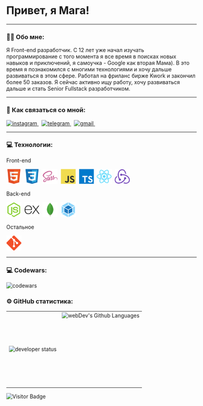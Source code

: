 
# Привет, я Мага!

---

### :man_technologist: Обо мне:

Я Front-end разработчик. С 12 лет уже начал изучать программирование с того момента я все время в поисках новых навыков и приключений, я самоучка - Google как вторая Мама). В это время я познакомился с многими технологиями и хочу дальше развиваться в этом сфере. Работал на фриланс бирже Kwork и закончил более 50 заказов. Я сейчас активно ищу работу, хочу развиваться дальше и стать Senior Fullstack разработчиком. 

---

### 🤝 Как связаться со мной:

  <div id="badges">
    <a href="https://www.instagram.com/mlutfullaev1" target="_blank">
      <img src="https://cdn-icons-png.flaticon.com/512/174/174855.png" width="40" height="40" alt="instagram" />
    </a>&nbsp;
    <a href="https://t.me/magalutfullaev" target="_blank">
      <img src="https://cdn-icons-png.flaticon.com/512/2111/2111646.png" width="40" height="40" alt="telegram" />
    </a>&nbsp;
    <a href="mailto:mhoja9494@gmail.com" target="_blank">
      <img src="https://cdn-icons-png.flaticon.com/512/5968/5968534.png" width="40" height="40" alt="gmail" />
    </a>&nbsp;
  </div>

---

### 💻 Технологии:

<div>
  <p>Front-end</p>
  <img src="https://github.com/devicons/devicon/blob/master/icons/html5/html5-original.svg" title="html5" alt="html5" width="40" height="40"/>&nbsp
  <img src="https://github.com/devicons/devicon/blob/master/icons/css3/css3-original.svg" title="css" alt="css" width="40" height="40"/>&nbsp
  <img src="https://github.com/devicons/devicon/blob/master/icons/sass/sass-original.svg" title="sass/scss" alt="sass/scss" width="40" height="40"/>&nbsp;
  <img src="https://github.com/devicons/devicon/blob/master/icons/javascript/javascript-original.svg" title="javascript" alt="javascript" width="40" height="40"/>&nbsp
  <img src="https://github.com/devicons/devicon/blob/1119b9f84c0290e0f0b38982099a2bd027a48bf1/icons/typescript/typescript-plain.svg?plain=1" title="typescript" alt="typescript" width="40" height="40"/>&nbsp;
  <img src="https://github.com/devicons/devicon/blob/master/icons/react/react-original.svg" title="reactjs" alt="reactjs" width="40" height="40"/>&nbsp
  <img src="https://github.com/devicons/devicon/blob/master/icons/redux/redux-original.svg" title="redux" alt="redux" width="40" height="40"/>&nbsp;
  
  <p>Back-end</p>
  <img src="https://github.com/devicons/devicon/blob/master/icons/nodejs/nodejs-original.svg" title="nodejs" alt="nodejs" width="40" height="40"/>&nbsp
  <img src="https://github.com/devicons/devicon/blob/master/icons/express/express-original.svg" title="express" alt="express" width="40" height="40"/>&nbsp
  <img src="https://github.com/devicons/devicon/blob/master/icons/mongodb/mongodb-original.svg" title="mongodb" alt="mongodb" width="40" height="40"/>&nbsp
  <img src="https://github.com/devicons/devicon/blob/master/icons/webpack/webpack-original.svg" title="webpack" alt="webpack" width="40" height="40"/>&nbsp;
  
  <p>Остальное</p>
  <img src="https://github.com/devicons/devicon/blob/master/icons/git/git-original.svg" title="git" alt="git" width="40" height="40"/>&nbsp
</div>

---

### 💻 Codewars:

![codewars](https://www.codewars.com/users/FilimonovAlexey/badges/large)

### ⚙️ GitHub статистика:

<table>
  <tr>
    <td>
      <img align="left" src="http://github-readme-streak-stats.herokuapp.com/?user=magalutfullaev&theme=dark&background=000000" alt="developer status" />
    </td>
    <td>
      <img height="195px" align="right" alt="webDev's Github Languages" src="https://github-readme-stats-sigma-five.vercel.app/api/top-langs/?username=magalutfullaev&layout=compact&theme=vision-friendly-dark" />
    </td>
  </tr>
</table>

![Visitor Badge](https://visitor-badge.laobi.icu/badge?page_id=filimonovalexey)
